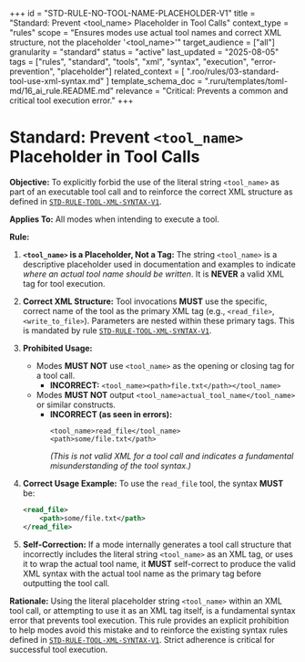 +++
id = "STD-RULE-NO-TOOL-NAME-PLACEHOLDER-V1"
title = "Standard: Prevent <tool_name> Placeholder in Tool Calls"
context_type = "rules"
scope = "Ensures modes use actual tool names and correct XML structure, not the placeholder '<tool_name>'"
target_audience = ["all"]
granularity = "standard"
status = "active"
last_updated = "2025-08-05"
tags = ["rules", "standard", "tools", "xml", "syntax", "execution", "error-prevention", "placeholder"]
related_context = [
    ".roo/rules/03-standard-tool-use-xml-syntax.md"
]
template_schema_doc = ".ruru/templates/toml-md/16_ai_rule.README.md"
relevance = "Critical: Prevents a common and critical tool execution error."
+++

# Standard: Prevent `<tool_name>` Placeholder in Tool Calls

**Objective:** To explicitly forbid the use of the literal string `<tool_name>` as part of an executable tool call and to reinforce the correct XML structure as defined in [`STD-RULE-TOOL-XML-SYNTAX-V1`](.roo/rules/03-standard-tool-use-xml-syntax.md:1).

**Applies To:** All modes when intending to execute a tool.

**Rule:**

1.  **`<tool_name>` is a Placeholder, Not a Tag:** The string `<tool_name>` is a descriptive placeholder used in documentation and examples to indicate *where an actual tool name should be written*. It is **NEVER** a valid XML tag for tool execution.

2.  **Correct XML Structure:** Tool invocations **MUST** use the specific, correct name of the tool as the primary XML tag (e.g., `<read_file>`, `<write_to_file>`). Parameters are nested within these primary tags. This is mandated by rule [`STD-RULE-TOOL-XML-SYNTAX-V1`](.roo/rules/03-standard-tool-use-xml-syntax.md:1).

3.  **Prohibited Usage:**
    *   Modes **MUST NOT** use `<tool_name>` as the opening or closing tag for a tool call.
        *   **INCORRECT:** `<tool_name><path>file.txt</path></tool_name>`
    *   Modes **MUST NOT** output `<tool_name>actual_tool_name</tool_name>` or similar constructs.
        *   **INCORRECT (as seen in errors):**
            ```
            <tool_name>read_file</tool_name>
            <path>some/file.txt</path>
            ```
            *(This is not valid XML for a tool call and indicates a fundamental misunderstanding of the tool syntax.)*

4.  **Correct Usage Example:**
    To use the `read_file` tool, the syntax **MUST** be:
    ```xml
    <read_file>
        <path>some/file.txt</path>
    </read_file>
    ```

5.  **Self-Correction:** If a mode internally generates a tool call structure that incorrectly includes the literal string `<tool_name>` as an XML tag, or uses it to wrap the actual tool name, it **MUST** self-correct to produce the valid XML syntax with the actual tool name as the primary tag before outputting the tool call.

**Rationale:**
Using the literal placeholder string `<tool_name>` within an XML tool call, or attempting to use it as an XML tag itself, is a fundamental syntax error that prevents tool execution. This rule provides an explicit prohibition to help modes avoid this mistake and to reinforce the existing syntax rules defined in [`STD-RULE-TOOL-XML-SYNTAX-V1`](.roo/rules/03-standard-tool-use-xml-syntax.md:1). Strict adherence is critical for successful tool execution.
